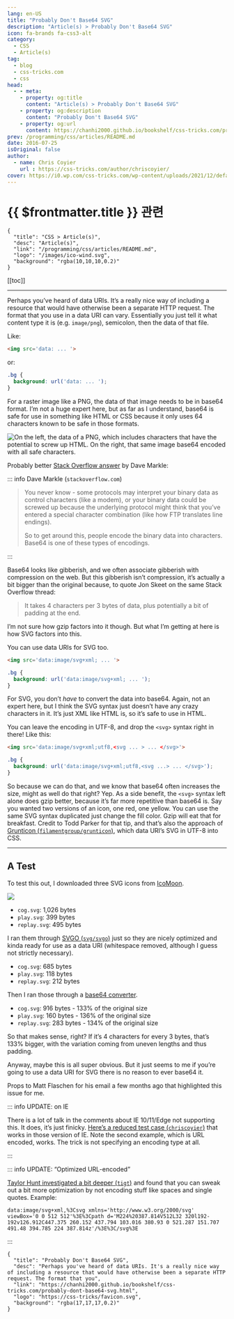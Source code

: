 ```yaml
---
lang: en-US
title: "Probably Don't Base64 SVG"
description: "Article(s) > Probably Don't Base64 SVG"
icon: fa-brands fa-css3-alt
category:
  - CSS
  - Article(s)
tag:
  - blog
  - css-tricks.com
  - css
head:
  - - meta:
    - property: og:title
      content: "Article(s) > Probably Don't Base64 SVG"
    - property: og:description
      content: "Probably Don't Base64 SVG"
    - property: og:url
      content: https://chanhi2000.github.io/bookshelf/css-tricks.com/probably-dont-base64-svg.html
prev: /programming/css/articles/README.md
date: 2016-07-25
isOriginal: false
author:
  - name: Chris Coyier
    url : https://css-tricks.com/author/chriscoyier/
cover: https://i0.wp.com/css-tricks.com/wp-content/uploads/2021/12/default-social-css-tricks.png
---
```


# {{ $frontmatter.title }} 관련

```component VPCard
{
  "title": "CSS > Article(s)",
  "desc": "Article(s)",
  "link": "/programming/css/articles/README.md",
  "logo": "/images/ico-wind.svg",
  "background": "rgba(10,10,10,0.2)"
}
```

[[toc]]

---

<SiteInfo
  name="Probably Don't Base64 SVG"
  desc="Perhaps you've heard of data URIs. It's a really nice way of including a resource that would have otherwise been a separate HTTP request. The format that you"
  url="https://css-tricks.com/probably-dont-base64-svg"
  logo="https://css-tricks/favicon.svg"
  preview="https://i0.wp.com/css-tricks.com/wp-content/uploads/2021/12/default-social-css-tricks.png"/>

Perhaps you’ve heard of data URIs. It’s a really nice way of including a resource that would have otherwise been a separate HTTP request. The format that you use in a data URI can vary. Essentially you just tell it what content type it is (e.g. `image/png`), semicolon, then the data of that file.

Like:

```html
<img src='data: ... '>
```

or:

```css
.bg {
  background: url('data: ... ');
}
```

For a raster image like a PNG, the data of that image needs to be in base64 format. I’m not a huge expert here, but as far as I understand, base64 is safe for use in something like HTML or CSS because it only uses 64 characters known to be safe in those formats.

![On the left, the data of a PNG, which includes characters that have the potential to screw up HTML. On the right, that same image base64 encoded with all safe characters.](https://i0.wp.com/css-tricks.com/wp-content/uploads/2014/10/2014-10-21-at-8.55-AM.png)

Probably better [<VPIcon icon="fa-brands fa-stack-overflow"/>Stack Overflow answer](http://stackoverflow.com/questions/201479/what-is-base-64-encoding-used-for) by Dave Markle:

::: info Dave Markle (<VPIcon icon="fa-brands fa-stackoverflow"/><code>stackoverflow.com</code>)

> You never know - some protocols may interpret your binary data as control characters (like a modem), or your binary data could be screwed up because the underlying protocol might think that you’ve entered a special character combination (like how FTP translates line endings).
> 
> So to get around this, people encode the binary data into characters. Base64 is one of these types of encodings.

<SiteInfo
  name="What is base 64 encoding used for?"
  desc="I've heard people talking about ”base 64 encoding” here and there.  What is it used for?"
  url="https://stackoverflow.com/questions/201479/what-is-base-64-encoding-used-for/"
  logo="https://cdn.sstatic.net/Sites/stackoverflow/Img/favicon.ico?v=ec617d715196"
  preview="https://cdn.sstatic.net/Sites/stackoverflow/Img/apple-touch-icon@2.png?v=73d79a89bded"/>

:::

Base64 looks like gibberish, and we often associate gibberish with compression on the web. But this gibberish isn’t compression, it’s actually a bit bigger than the original because, to quote Jon Skeet on the same Stack Overflow thread:

> It takes 4 characters per 3 bytes of data, plus potentially a bit of padding at the end.

I’m not sure how gzip factors into it though. But what I’m getting at here is how SVG factors into this.

You can use data URIs for SVG too.

```html
<img src='data:image/svg+xml; ... '>
```

```css
.bg {
  background: url('data:image/svg+xml; ... ');
}
```

For SVG, you don’t *have* to convert the data into base64. Again, not an expert here, but I think the SVG syntax just doesn’t have any crazy characters in it. It’s just XML like HTML is, so it’s safe to use in HTML.

You can leave the encoding in UTF-8, and drop the `<svg>` syntax right in there! Like this:

```html
<img src='data:image/svg+xml;utf8,<svg ... > ... </svg>'>
```

```css
.bg {
  background: url('data:image/svg+xml;utf8,<svg ...> ... </svg>');
}
```

So because we can do that, and we know that base64 often increases the size, might as well do that right? Yep. As a side benefit, the `<svg>` syntax left alone does gzip better, because it’s far more repetitive than base64 is. Say you wanted two versions of an icon, one red, one yellow. You can use the same SVG syntax duplicated just change the fill color. Gzip will eat that for breakfast. Credit to Todd Parker for that tip, and that’s also the approach of [Grunticon (<VPIcon icon="iconfont icon-github"/>`filamentgroup/grunticon`)](https://github.com/filamentgroup/grunticon), which data URI’s SVG in UTF-8 into CSS.

---

## A Test

To test this out, I downloaded three SVG icons from [<VPIcon icon="fas fa-globe"/>IcoMoon](https://icomoon.io/).

![](https://i0.wp.com/css-tricks.com/wp-content/uploads/2014/10/three-icons.png)

- `cog.svg`: 1,026 bytes  
- `play.svg`: 399 bytes  
- `replay.svg`: 495 bytes

I ran them through [SVGO (<VPIcon icon="iconfont icon-github"/>`svg/svgo`)](https://github.com/svg/svgo) just so they are nicely optimized and kinda ready for use as a data URI (whitespace removed, although I guess not strictly necessary).

- `cog.svg`: 685 bytes  
- `play.svg`: 118 bytes  
- `replay.svg`: 212 bytes

Then I ran those through a [<VPIcon icon="fas fa-globe"/>base64 converter](https://mobilefish.com/services/base64/base64.php).

- `cog.svg`: 916 bytes - 133% of the original size  
- `play.svg`: 160 bytes - 136% of the original size  
- `replay.svg`: 283 bytes - 134% of the original size

So that makes sense, right? If it’s 4 characters for every 3 bytes, that’s 133% bigger, with the variation coming from uneven lengths and thus padding.

Anyway, maybe this is all super obvious. But it just seems to me if you’re going to use a data URI for SVG there is no reason to ever base64 it.

Props to Matt Flaschen for his email a few months ago that highlighted this issue for me.

::: info UPDATE: on IE

There is a lot of talk in the comments about IE 10/11/Edge not supporting this. It does, it’s just finicky. [Here’s a reduced test case (<VPIcon icon="fa-brands fa-codepen"/>`chriscoyier`)](http://codepen.io/chriscoyier/pen/ZQgvyG/) that works in those version of IE. Note the second example, which is URL encoded, works. The trick is not specifying an encoding type at all.

:::

::: info UPDATE: “Optimized URL-encoded”

[Taylor Hunt investigated a bit deeper (<VPIcon icon="fa-brands fa-codepen"/>`tigt`)](https://codepen.io/tigt/post/optimizing-svgs-in-data-uris) and found that you can sweak out a bit more optimization by not encoding stuff like spaces and single quotes. Example:

```
data:image/svg+xml,%3Csvg xmlns='http://www.w3.org/2000/svg' viewBox='0 0 512 512'%3E%3Cpath d='M224%20387.814V512L32 320l192-192v126.912C447.375 260.152 437.794 103.016 380.93 0 521.287 151.707 491.48 394.785 224 387.814z'/%3E%3C/svg%3E
```

:::

<!-- TODO: add ARTICLE CARD -->
```component VPCard
{
  "title": "Probably Don't Base64 SVG",
  "desc": "Perhaps you've heard of data URIs. It's a really nice way of including a resource that would have otherwise been a separate HTTP request. The format that you",
  "link": "https://chanhi2000.github.io/bookshelf/css-tricks.com/probably-dont-base64-svg.html",
  "logo": "https://css-tricks/favicon.svg",
  "background": "rgba(17,17,17,0.2)"
}
```
